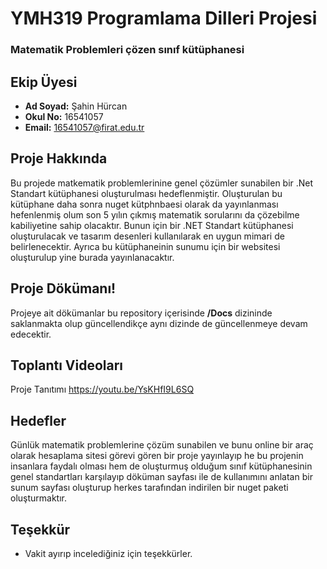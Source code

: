 # YMH319 Programlama Dilleri Projesi
### Matematik Problemleri çözen sınıf kütüphanesi


## Ekip Üyesi

 - **Ad Soyad:**  Şahin Hürcan
 - **Okul No:** 16541057
 - **Email:** 16541057@firat.edu.tr

## Proje Hakkında

Bu projede matkematik problemlerinine genel çözümler sunabilen bir .Net Standart kütüphanesi oluşturulması hedeflenmiştir. Oluşturulan bu kütüphane daha sonra nuget kütphnbaesi olarak da yayınlanması hefenlenmiş olum son 5 yılın çıkmış matematik sorularını da çözebilme kabiliyetine sahip olacaktır.
Bunun için bir .NET Standart kütüphanesi oluşturulacak ve tasarım desenleri kullanılarak en uygun mimari de belirlenecektir. Ayrıca bu kütüphaneinin sunumu için bir websitesi oluşturulup yine burada yayınlanacaktır.

## Proje Dökümanı!

Projeye ait dökümanlar bu repository içerisinde **/Docs** dizininde saklanmakta olup güncellendikçe aynı dizinde de güncellenmeye devam edecektir.

## Toplantı Videoları

Proje Tanıtımı
https://youtu.be/YsKHfI9L6SQ

## Hedefler

Günlük matematik problemlerine çözüm sunabilen ve bunu online bir araç olarak hesaplama sitesi görevi gören bir proje yayınlayıp he bu projenin insanlara faydalı olması hem de oluşturmuş olduğum sınıf kütüphanesinin genel standartları karşılayıp döküman sayfası ile de kullanımını anlatan bir sunum sayfası oluşturup herkes tarafından indirilen bir nuget paketi oluşturmaktır.


## Teşekkür

 - Vakit ayırıp incelediğiniz için teşekkürler.

